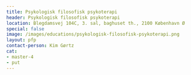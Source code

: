 ```yaml
---
title: Psykologisk filosofisk psykoterapi
header: Psykologisk filosofisk psykoterapi
location: Blegdamsvej 104C, 3. sal, baghuset th., 2100 København Ø
special: false
image: /images/educations/psykologisk-filosofisk-psykoterapi.png
layout: pfp
contact-person: Kim Gørtz
cat:
- master-4
- put
---
```

